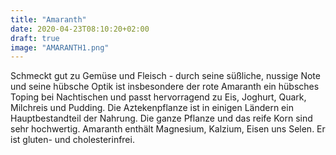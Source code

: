 ```yaml
---
title: "Amaranth"
date: 2020-04-23T08:10:20+02:00
draft: true
image: "AMARANTH1.png"
---
```

Schmeckt gut zu Gemüse und Fleisch - durch seine süßliche, nussige Note und seine hübsche Optik ist insbesondere der rote Amaranth ein hübsches Toping bei Nachtischen und passt hervorragend zu Eis, Joghurt, Quark, Milchreis und Pudding. Die Aztekenpflanze ist in einigen Ländern ein Hauptbestandteil der Nahrung. Die ganze Pflanze und das reife Korn sind sehr hochwertig. Amaranth enthält Magnesium, Kalzium, Eisen uns Selen. Er ist gluten- und cholesterinfrei.
